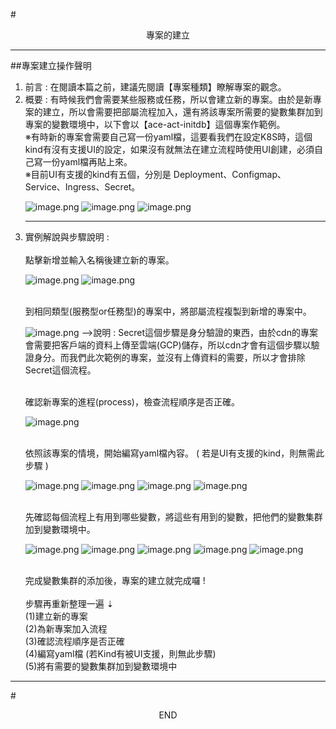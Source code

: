 #<center>專案的建立</center>
<hr>

##專案建立操作聲明
<br>
<ol>
<li>前言 : 在閱讀本篇之前，建議先閱讀【專案種類】瞭解專案的觀念。
<li>概要 : 有時候我們會需要某些服務或任務，所以會建立新的專案。由於是新專案的建立，所以會需要把部屬流程加入，還有將該專案所需要的變數集群加到專案的變數環境中，以下會以【ace-act-initdb】這個專案作範例。
<br>※有時新的專案會需要自己寫一份yaml檔，這要看我們在設定K8S時，這個kind有沒有支援UI的設定，如果沒有就無法在建立流程時使用UI創建，必須自己寫一份yaml檔再貼上來。
<br>※目前UI有支援的kind有五個，分別是 Deployment、Configmap、Service、Ingress、Secret。

![image.png](/.attachments/image-6770db99-6643-431b-adeb-7ff693a249cb.png)
![image.png](/.attachments/image-9f5beab9-7fce-4193-8435-dbb952da1533.png)
![image.png](/.attachments/image-96edf6ad-ee22-4a22-ba33-f7849fd2912c.png)
<hr>
<li>實例解說與步驟說明 : 
<br><br>
<Step1> 點擊新增並輸入名稱後建立新的專案。

![image.png](/.attachments/image-9256e26a-3f67-48ff-b7a0-66b994790789.png)
![image.png](/.attachments/image-665490d0-3b38-48a9-a6ca-32e783468ce7.png)

<br>
<Step2> 到相同類型(服務型or任務型)的專案中，將部屬流程複製到新增的專案中。

![image.png](/.attachments/image-68faf8ca-d20b-4217-a773-66dfa04cf10c.png)
-->說明 : Secret這個步驟是身分驗證的東西，由於cdn的專案會需要把客戶端的資料上傳至雲端(GCP)儲存，所以cdn才會有這個步驟以驗證身分。而我們此次範例的專案，並沒有上傳資料的需要，所以才會排除Secret這個流程。

<br>
<Step3> 確認新專案的進程(process)，檢查流程順序是否正確。

![image.png](/.attachments/image-e93a937d-4c41-4637-b731-e9099af53b46.png)

<br>
<Step4> 依照該專案的情境，開始編寫yaml檔內容。 ( 若是UI有支援的kind，則無需此步驟 )

![image.png](/.attachments/image-7698bf04-04c3-4b6b-82bd-f1b08f506ab6.png)
![image.png](/.attachments/image-04c6134a-f088-4e4c-b229-2f50838bf57d.png)
![image.png](/.attachments/image-6e266007-ca1c-48a8-9f07-3ff8b4e8e9f3.png)
![image.png](/.attachments/image-fdafd3c8-4b00-4822-a768-dd4b7fbf6bed.png)

<br>
<Step5> 先確認每個流程上有用到哪些變數，將這些有用到的變數，把他們的變數集群加到變數環境中。

![image.png](/.attachments/image-96765b62-bb50-485e-95d5-177904eaee94.png)
![image.png](/.attachments/image-8b4a7d79-dcaf-430a-a3dd-4bfe076b2b10.png)
![image.png](/.attachments/image-caf5c7f8-aaf3-4ebb-9285-ae8cd4238c25.png)
![image.png](/.attachments/image-2b8527b2-265e-4a4b-821d-19ac8141735d.png)
![image.png](/.attachments/image-dd6b0b4a-9eea-4156-a9d4-c7b5d0ea21aa.png)

<br>
完成變數集群的添加後，專案的建立就完成囉 !
<br><br>
步驟再重新整理一遍 ⇣  <br>
(1)建立新的專案<br>
(2)為新專案加入流程<br>
(3)確認流程順序是否正確<br>
(4)編寫yaml檔 (若Kind有被UI支援，則無此步驟)<br> 
(5)將有需要的變數集群加到變數環境中
</ol>
<hr>

#<center>END</center>